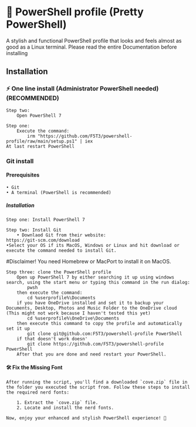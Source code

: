 # 🎨 PowerShell profile (Pretty PowerShell)

A stylish and functional PowerShell profile that looks and feels almost as good as a Linux terminal.
Please read the entire Documentation before installing

## Installation

### ⚡ One line install (Administrator PowerShell needed) (RECOMMENDED)

	Step two:
		Open PowerShell 7

  	Step one:
   		Execute the command:
			irm "https://github.com/F5T3/powershell-profile/raw/main/setup.ps1" | iex	
	At last restart PowerShell

### Git install

#### Prerequisites
	• Git
	• A terminal (PowerShell is recommended)
##### Installation
	Step one: Install PowerShell 7 			
		
	Step two: Install Git
	 	• Downlaod Git from their website:
	https://git-scm.com/download
	•Select your OS if its MacOS, Windows or Linux and hit download or execute the command needed to install Git.

#Disclaimer! You need Homebrew or MacPort to install it on MacOS.

    Step three: clone the PowerShell profile
        Open up PowerShell 7 by either searching it up using windows search, using the start menu or typing this command in the run dialog:
            pwsh
        then execute the command:
            cd %userprofile%\Documents 
        if you have OneDrive installed and set it to backup your Documents, Desktop, Photos and Music Folder to the OneDrive cloud (This might not work because I haven't tested this yet)
            cd %userprofile%\OneDrive\Documents
        then execute this command to copy the profile and automatically set it up
        	git clone git@github.com:F5T3/powershell-profile PowerShell
        if that doesn't work doesn'
            git clone https://github.com/F5T3/powershell-profile PowerShell
   		After that you are done and need restart your PowerShell.
#### 🛠️ Fix the Missing Font

	After running the script, you'll find a downloaded `cove.zip` file in the folder you executed the script from. Follow these steps to install the required nerd fonts:

		1. Extract the `cove.zip` file.
		2. Locate and install the nerd fonts.

	Now, enjoy your enhanced and stylish PowerShell experience! 🚀

